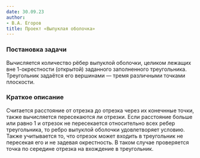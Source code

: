 ```yaml
---
date: 30.09.23
author:
- В.А. Егоров
title: Проект «Выпуклая оболочка»
---
```


### Постановка задачи
Вычисляется количество рёбер выпуклой оболочки, целиком лежащих вне 1-окрестности (открытой) заданного заполненного треугольника. Треугольник задаётся его вершинами — тремя различными точками плоскости.

### Краткое описание 
Считается  расстояние от отрезка до отрезка через их конечнные точки, также вычисляется пересекаются ли отрезки.
Если расстояние больше или равно 1 и отрезок не пересекается относительно всех ребер треугольника, то ребро выпуклой оболочки удовлетворяет условию.
Также учитывается то, что отрезок может входить в треугольник не пересекая его и не задевая окрестность.
В таком случае проверяется точка по середине отрезка на вхождение в треугольник.
